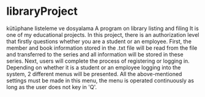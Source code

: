 # libraryProject
kütüphane listeleme ve dosyalama
A program on library listing and filing
It is one of my educational projects.
In this project, there is an authorization level that firstly questions whether you are a student or an employee.
First, the member and book information stored in the .txt file will be read from the file and transferred to the series and all information will be stored in these series. Next, users will complete the process of registering or logging in. Depending on whether it is a student or an employee logging into the system, 2 different menus will be presented. All the above-mentioned settings must be made in this menu, the menu is operated continuously as long as the user does not key in 'Q'.
